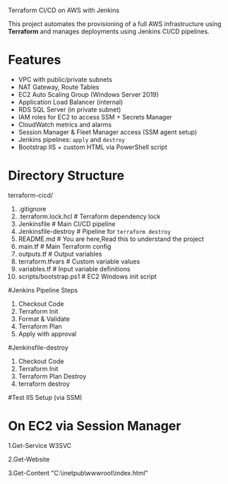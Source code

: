 Terraform CI/CD on AWS with Jenkins

This project automates the provisioning of a full AWS infrastructure using **Terraform** and manages deployments using Jenkins CI/CD pipelines.

# Features

-  VPC with public/private subnets
- NAT Gateway, Route Tables
- EC2 Auto Scaling Group (Windows Server 2019)
- Application Load Balancer (internal)
- RDS SQL Server (in private subnet)
- IAM roles for EC2 to access SSM + Secrets Manager
- CloudWatch metrics and alarms
-  Session Manager & Fleet Manager access (SSM agent setup)
-  Jenkins pipelines: `apply` and `destroy`
-  Bootstrap IIS + custom HTML via PowerShell script


# Directory Structure

terraform-cicd/
1. .gitignore
2. .terraform.lock.hcl   # Terraform dependency lock
3. Jenkinsfile           # Main CI/CD pipeline
4. Jenkinsfile-destroy   # Pipeline for `terraform destroy`
5. README.md             #  You are here,Read this to understand the project
6. main.tf               # Main Terraform config
7. outputs.tf            # Output variables
8. terraform.tfvars      # Custom variable values
9. variables.tf          # Input variable definitions
10. scripts/bootstrap.ps1   # EC2 Windows init script
 


#Jenkins Pipeline Steps

1. Checkout Code
2. Terraform Init
3. Format & Validate
4. Terraform Plan
5. Apply with approval

#Jenkinsfile-destroy

1. Checkout Code
2. Terraform Init
3. Terraform Plan Destroy
4. terraform destroy


#Test IIS Setup (via SSM)
# On EC2 via Session Manager
1.Get-Service W3SVC

2.Get-Website

3.Get-Content "C:\inetpub\wwwroot\index.html"
